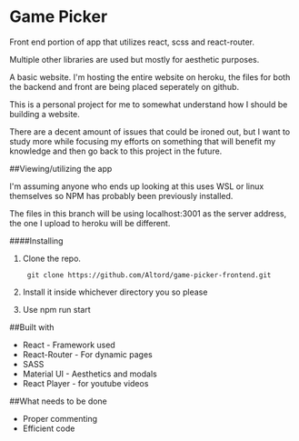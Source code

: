 # Game Picker 

Front end portion of app that utilizes react, scss and react-router. 

Multiple other libraries are used but mostly for aesthetic purposes.


A basic website. I'm hosting the entire website on heroku, the files for both the backend and front are being placed seperately on github.

This is a personal project for me to somewhat understand how I should be building a website.

There are a decent amount of issues that could be ironed out, but I want to study more while focusing my efforts on something that will benefit my knowledge and then go back to this project in the future.


##Viewing/utilizing the app


I'm assuming anyone who ends up looking at this uses WSL or linux themselves so NPM has probably been previously installed.

The files in this branch will be using localhost:3001 as the server address, the one I upload to heroku will be different.

####Installing


1. Clone the repo.

        git clone https://github.com/Altord/game-picker-frontend.git
2. Install it inside whichever directory you so please
3. Use npm run start

##Built with 
* React - Framework used
* React-Router - For dynamic pages
* SASS
* Material UI - Aesthetics and modals
* React Player - for youtube videos

##What needs to be done
* Proper commenting
* Efficient code
